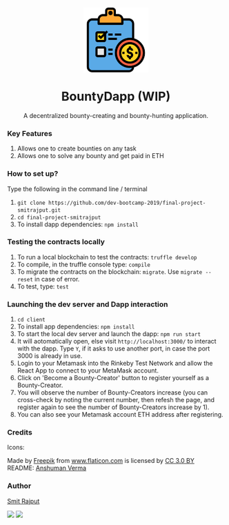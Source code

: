 <p align="center">
  <img src="./client/assets/list.png" align="center" width="150">
</p>

<h1 align="center"> BountyDapp (WIP)</h1>
<p align="center">A decentralized bounty-creating and bounty-hunting application.</p>


### Key Features

1. Allows one to create bounties on any task
2. Allows one to solve any bounty and get paid in ETH

### How to set up?

Type the following in the command line / terminal

1. `git clone https://github.com/dev-bootcamp-2019/final-project-smitrajput.git`
2. `cd final-project-smitrajput`
3. To install dapp dependencies: `npm install`

### Testing the contracts locally

1. To run a local blockchain to test the contracts: `truffle develop`
2. To compile, in the truffle console type: `compile`
3. To migrate the contracts on the blockchain: `migrate`. Use `migrate --reset` in case of error.
4. To test, type: `test`

### Launching the dev server and Dapp interaction

1. `cd client`
2. To install app dependencies: `npm install`
3. To start the local dev server and launch the dapp: `npm run start`
4. It will aotomatically open, else visit `http://localhost:3000/` to interact with the dapp.
    Type `Y`, if it asks to use another port, in case the port 3000 is already in use.
5. Login to your Metamask into the Rinkeby Test Network and allow the React App to connect to your MetaMask account.
6. Click on 'Become a Bounty-Creator' button to register yourself as a Bounty-Creator.
7. You will observe the number of Bounty-Creators increase (you can cross-check by noting the current number, then refesh the     page, and register again to see the number of Bounty-Creators increase by 1).
8. You can also see your Metamask account ETH address after registering.

### Credits

Icons: <div>Made by <a href="https://www.flaticon.com/authors/freepik" title="Freepik">Freepik</a> from <a href="https://www.flaticon.com/" title="Flaticon">www.flaticon.com</a> is licensed by <a href="http://creativecommons.org/licenses/by/3.0/" title="Creative Commons BY 3.0" target="_blank">CC 3.0 BY</a></div>
README: [Anshuman Verma](https://github.com/anshumanv)

### Author

[Smit Rajput](https://github.com/smitrajput)

[<img src="https://image.flaticon.com/icons/svg/185/185961.svg" width="35" padding="10">](https://twitter.com/smit_rajput19)
[<img src="https://image.flaticon.com/icons/svg/185/185964.svg" width="35" padding="10">](https://www.linkedin.com/in/smit-r-417517139/)
